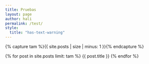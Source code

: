 ```yaml
---
title: Pruebas
layout: page
author: hali
permalink: /test/
style:
  title: "has-text-warning"
---
```


{% capture tam %}{{ site.posts | size | minus: 1 }}{% endcapture %}

{% for post in site.posts limit: tam %}
 {{ post.title }}
{% endfor %}